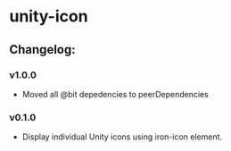 # unity-icon

## Changelog:

### v1.0.0
- Moved all @bit depedencies to peerDependencies

### v0.1.0
- Display individual Unity icons using iron-icon element. 

